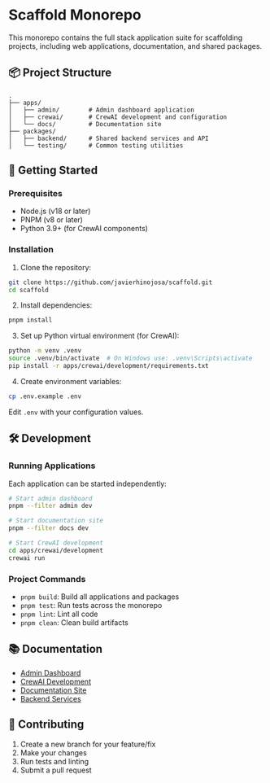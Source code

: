 # Scaffold Monorepo

This monorepo contains the full stack application suite for scaffolding projects, including web applications, documentation, and shared packages.

## 📦 Project Structure

```
.
├── apps/
│   ├── admin/        # Admin dashboard application
│   ├── crewai/       # CrewAI development and configuration
│   └── docs/         # Documentation site
├── packages/
│   ├── backend/      # Shared backend services and API
│   └── testing/      # Common testing utilities
```

## 🚀 Getting Started

### Prerequisites

- Node.js (v18 or later)
- PNPM (v8 or later)
- Python 3.9+ (for CrewAI components)

### Installation

1. Clone the repository:
```bash
git clone https://github.com/javierhinojosa/scaffold.git
cd scaffold
```

2. Install dependencies:
```bash
pnpm install
```

3. Set up Python virtual environment (for CrewAI):
```bash
python -m venv .venv
source .venv/bin/activate  # On Windows use: .venv\Scripts\activate
pip install -r apps/crewai/development/requirements.txt
```

4. Create environment variables:
```bash
cp .env.example .env
```
Edit `.env` with your configuration values.

## 🛠️ Development

### Running Applications

Each application can be started independently:

```bash
# Start admin dashboard
pnpm --filter admin dev

# Start documentation site
pnpm --filter docs dev

# Start CrewAI development
cd apps/crewai/development
crewai run
```

### Project Commands

- `pnpm build`: Build all applications and packages
- `pnpm test`: Run tests across the monorepo
- `pnpm lint`: Lint all code
- `pnpm clean`: Clean build artifacts

## 📚 Documentation

- [Admin Dashboard](/apps/admin/README.md)
- [CrewAI Development](/apps/crewai/development/README.md)
- [Documentation Site](/apps/docs/README.md)
- [Backend Services](/packages/backend/README.md)

## 🤝 Contributing

1. Create a new branch for your feature/fix
2. Make your changes
3. Run tests and linting
4. Submit a pull request
